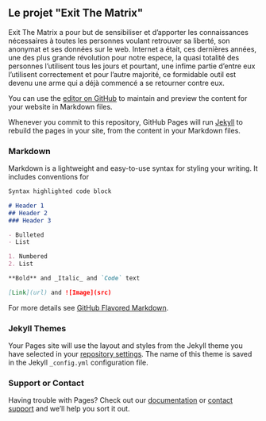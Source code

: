 ## Le projet "Exit The Matrix"

Exit The Matrix a pour but de sensibiliser et d’apporter les connaissances nécessaires à toutes les personnes voulant retrouver sa liberté, son anonymat et ses données sur le web.
Internet a était, ces dernières années, une des plus grande révolution pour notre espece, la quasi totalité des personnes l’utilisent tous les jours et pourtant, une infime partie d’entre eux l’utilisent correctement et pour l’autre majorité, ce formidable outil est devenu une arme qui a déjà commencé a se retourner contre eux.

You can use the [editor on GitHub](https://github.com/The-Mer0vingian/exit-the-matrix/edit/master/index.md) to maintain and preview the content for your website in Markdown files.

Whenever you commit to this repository, GitHub Pages will run [Jekyll](https://jekyllrb.com/) to rebuild the pages in your site, from the content in your Markdown files.

### Markdown

Markdown is a lightweight and easy-to-use syntax for styling your writing. It includes conventions for

```markdown
Syntax highlighted code block

# Header 1
## Header 2
### Header 3

- Bulleted
- List

1. Numbered
2. List

**Bold** and _Italic_ and `Code` text

[Link](url) and ![Image](src)
```

For more details see [GitHub Flavored Markdown](https://guides.github.com/features/mastering-markdown/).

### Jekyll Themes

Your Pages site will use the layout and styles from the Jekyll theme you have selected in your [repository settings](https://github.com/The-Mer0vingian/exit-the-matrix/settings). The name of this theme is saved in the Jekyll `_config.yml` configuration file.

### Support or Contact

Having trouble with Pages? Check out our [documentation](https://help.github.com/categories/github-pages-basics/) or [contact support](https://github.com/contact) and we’ll help you sort it out.

